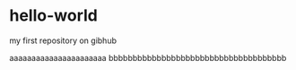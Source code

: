 # hello-world
my first repository on gibhub


aaaaaaaaaaaaaaaaaaaaaa
bbbbbbbbbbbbbbbbbbbbbbbbbbbbbbbbbbbbb
